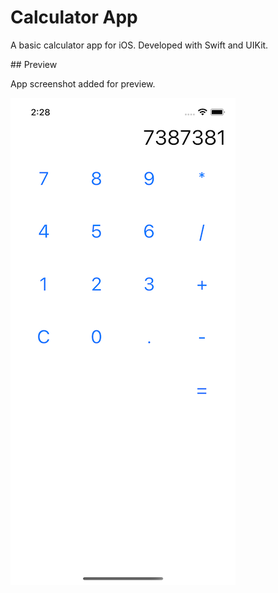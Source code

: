 # Calculator App

A basic calculator app for iOS. Developed with Swift and UIKit.

## Preview

App screenshot added for preview.

![Screenshot](ss.png)
